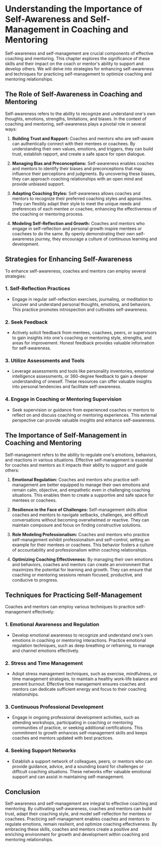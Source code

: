 Understanding the Importance of Self-Awareness and Self-Management in Coaching and Mentoring
=======================================================================================================

Self-awareness and self-management are crucial components of effective coaching and mentoring. This chapter explores the significance of these skills and their impact on the coach or mentor's ability to support and develop others. We will delve into strategies for enhancing self-awareness and techniques for practicing self-management to optimize coaching and mentoring relationships.

The Role of Self-Awareness in Coaching and Mentoring
----------------------------------------------------

Self-awareness refers to the ability to recognize and understand one's own thoughts, emotions, strengths, limitations, and biases. In the context of coaching and mentoring, self-awareness plays a pivotal role in several ways:

1. **Building Trust and Rapport:** Coaches and mentors who are self-aware can authentically connect with their mentees or coachees. By understanding their own values, emotions, and triggers, they can build trust, establish rapport, and create a safe space for open dialogue.

2. **Managing Bias and Preconceptions:** Self-awareness enables coaches and mentors to identify their biases and preconceptions that may influence their perceptions and judgments. By uncovering these biases, they can approach coaching relationships with an open mind and provide unbiased support.

3. **Adapting Coaching Styles:** Self-awareness allows coaches and mentors to recognize their preferred coaching styles and approaches. They can flexibly adapt their style to meet the unique needs and preferences of each mentee or coachee, enhancing the effectiveness of the coaching or mentoring process.

4. **Modeling Self-Reflection and Growth:** Coaches and mentors who engage in self-reflection and personal growth inspire mentees or coachees to do the same. By openly demonstrating their own self-awareness journey, they encourage a culture of continuous learning and development.

Strategies for Enhancing Self-Awareness
---------------------------------------

To enhance self-awareness, coaches and mentors can employ several strategies:

### 1. **Self-Reflection Practices**

* Engage in regular self-reflection exercises, journaling, or meditation to uncover and understand personal thoughts, emotions, and behaviors. This practice promotes introspection and cultivates self-awareness.

### 2. **Seek Feedback**

* Actively solicit feedback from mentees, coachees, peers, or supervisors to gain insights into one's coaching or mentoring style, strengths, and areas for improvement. Honest feedback provides valuable information for self-awareness.

### 3. **Utilize Assessments and Tools**

* Leverage assessments and tools like personality inventories, emotional intelligence assessments, or 360-degree feedback to gain a deeper understanding of oneself. These resources can offer valuable insights into personal tendencies and facilitate self-awareness.

### 4. **Engage in Coaching or Mentoring Supervision**

* Seek supervision or guidance from experienced coaches or mentors to reflect on and discuss coaching or mentoring experiences. This external perspective can provide valuable insights and enhance self-awareness.

The Importance of Self-Management in Coaching and Mentoring
-----------------------------------------------------------

Self-management refers to the ability to regulate one's emotions, behaviors, and reactions in various situations. Effective self-management is essential for coaches and mentors as it impacts their ability to support and guide others:

1. **Emotional Regulation:** Coaches and mentors who practice self-management are better equipped to manage their own emotions and remain calm, objective, and empathetic even in challenging coaching situations. This enables them to create a supportive and safe space for mentees or coachees.

2. **Resilience in the Face of Challenges:** Self-management skills allow coaches and mentors to navigate setbacks, challenges, and difficult conversations without becoming overwhelmed or reactive. They can maintain composure and focus on finding constructive solutions.

3. **Role Modeling Professionalism:** Coaches and mentors who practice self-management exhibit professionalism and self-control, setting an example for their mentees or coachees. This behavior fosters a culture of accountability and professionalism within coaching relationships.

4. **Optimizing Coaching Effectiveness:** By managing their own emotions and behaviors, coaches and mentors can create an environment that maximizes the potential for learning and growth. They can ensure that coaching or mentoring sessions remain focused, productive, and conducive to progress.

Techniques for Practicing Self-Management
-----------------------------------------

Coaches and mentors can employ various techniques to practice self-management effectively:

### 1. **Emotional Awareness and Regulation**

* Develop emotional awareness to recognize and understand one's own emotions in coaching or mentoring interactions. Practice emotional regulation techniques, such as deep breathing or reframing, to manage and channel emotions effectively.

### 2. **Stress and Time Management**

* Adopt stress management techniques, such as exercise, mindfulness, or time management strategies, to maintain a healthy work-life balance and prevent burnout. Effective time management ensures coaches and mentors can dedicate sufficient energy and focus to their coaching relationships.

### 3. **Continuous Professional Development**

* Engage in ongoing professional development activities, such as attending workshops, participating in coaching or mentoring communities of practice, or seeking additional certifications. This commitment to growth enhances self-management skills and keeps coaches and mentors updated with best practices.

### 4. **Seeking Support Networks**

* Establish a support network of colleagues, peers, or mentors who can provide guidance, advice, and a sounding board for challenges or difficult coaching situations. These networks offer valuable emotional support and can assist in maintaining self-management.

Conclusion
----------

Self-awareness and self-management are integral to effective coaching and mentoring. By cultivating self-awareness, coaches and mentors can build trust, adapt their coaching style, and model self-reflection for mentees or coachees. Practicing self-management enables coaches and mentors to regulate emotions, remain resilient, and optimize coaching effectiveness. By embracing these skills, coaches and mentors create a positive and enriching environment for growth and development within coaching and mentoring relationships.
